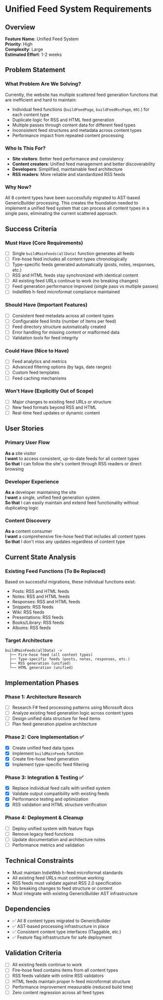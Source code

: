 # Unified Feed System Requirements

## Overview

**Feature Name**: Unified Feed System  
**Priority**: High  
**Complexity**: Large  
**Estimated Effort**: 1-2 weeks  

## Problem Statement

### What Problem Are We Solving?
Currently, the website has multiple scattered feed generation functions that are inefficient and hard to maintain:
- Individual feed functions (`buildFeedPage`, `buildFeedRssPage`, etc.) for each content type
- Duplicate logic for RSS and HTML feed generation
- Multiple passes through content data for different feed types
- Inconsistent feed structures and metadata across content types
- Performance impact from repeated content processing

### Who Is This For?
- **Site visitors**: Better feed performance and consistency
- **Content creators**: Unified feed management and better discoverability
- **Developers**: Simplified, maintainable feed architecture
- **RSS readers**: More reliable and standardized RSS feeds

### Why Now?
All 8 content types have been successfully migrated to AST-based GenericBuilder processing. This creates the foundation needed to implement a unified feed system that can process all content types in a single pass, eliminating the current scattered approach.

## Success Criteria

### Must Have (Core Requirements)
- [ ] Single `buildMainFeeds(allData)` function generates all feeds
- [ ] Fire-hose feed includes all content types chronologically
- [ ] Type-specific feeds generated automatically (posts, notes, responses, etc.)
- [ ] RSS and HTML feeds stay synchronized with identical content
- [ ] All existing feed URLs continue to work (no breaking changes)
- [ ] Feed generation performance improved (single pass vs multiple passes)
- [ ] IndieWeb h-feed microformat compliance maintained

### Should Have (Important Features)
- [ ] Consistent feed metadata across all content types
- [ ] Configurable feed limits (number of items per feed)
- [ ] Feed directory structure automatically created
- [ ] Error handling for missing content or malformed data
- [ ] Validation tools for feed integrity

### Could Have (Nice to Have)
- [ ] Feed analytics and metrics
- [ ] Advanced filtering options (by tags, date ranges)
- [ ] Custom feed templates
- [ ] Feed caching mechanisms

### Won't Have (Explicitly Out of Scope)
- [ ] Major changes to existing feed URLs or structure
- [ ] New feed formats beyond RSS and HTML
- [ ] Real-time feed updates or dynamic content

## User Stories

### Primary User Flow
**As a** site visitor  
**I want** to access consistent, up-to-date feeds for all content types  
**So that** I can follow the site's content through RSS readers or direct browsing

### Developer Experience
**As a** developer maintaining the site  
**I want** a single, unified feed generation system  
**So that** I can easily maintain and extend feed functionality without duplicating logic

### Content Discovery
**As a** content consumer  
**I want** a comprehensive fire-hose feed that includes all content types  
**So that** I don't miss any updates regardless of content type

## Current State Analysis

### Existing Feed Functions (To Be Replaced)
Based on successful migrations, these individual functions exist:
- Posts: RSS and HTML feeds
- Notes: RSS and HTML feeds  
- Responses: RSS and HTML feeds
- Snippets: RSS feeds
- Wiki: RSS feeds
- Presentations: RSS feeds
- Books/Library: RSS feeds
- Albums: RSS feeds

### Target Architecture
```
buildMainFeeds(allData) ->
  ├── Fire-hose feed (all content types)
  ├── Type-specific feeds (posts, notes, responses, etc.)
  ├── RSS generation (unified)
  └── HTML generation (unified)
```

## Implementation Phases

### Phase 1: Architecture Research
- [ ] Research F# feed processing patterns using Microsoft docs
- [ ] Analyze existing feed generation logic across content types
- [ ] Design unified data structure for feed items
- [ ] Plan feed generation pipeline architecture

### Phase 2: Core Implementation ✅
- [x] Create unified feed data types
- [x] Implement `buildMainFeeds` function
- [x] Create fire-hose feed generation
- [x] Implement type-specific feed filtering

### Phase 3: Integration & Testing ✅
- [x] Replace individual feed calls with unified system
- [x] Validate output compatibility with existing feeds
- [x] Performance testing and optimization
- [x] RSS validation and HTML structure verification

### Phase 4: Deployment & Cleanup
- [ ] Deploy unified system with feature flags
- [ ] Remove legacy feed functions
- [ ] Update documentation and architecture notes
- [ ] Performance metrics and validation

## Technical Constraints

- Must maintain IndieWeb h-feed microformat standards
- All existing feed URLs must continue working
- RSS feeds must validate against RSS 2.0 specification
- No breaking changes to feed structure or content
- Must integrate with existing GenericBuilder AST infrastructure

## Dependencies

- ✅ All 8 content types migrated to GenericBuilder
- ✅ AST-based processing infrastructure in place
- ✅ Consistent content type interfaces (ITaggable, etc.)
- ✅ Feature flag infrastructure for safe deployment

## Validation Criteria

- [ ] All existing feeds continue to work
- [ ] Fire-hose feed contains items from all content types
- [ ] RSS feeds validate with online RSS validators
- [ ] HTML feeds maintain proper h-feed microformat structure
- [ ] Performance improvement measurable (reduced build time)
- [ ] Zero content regression across all feed types
